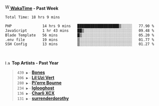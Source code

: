 <img src="https://github.com/dxnter/dxnter/assets/17434202/67b21fa4-d36d-46f9-9dec-f23d976b00ef" alt="WakaTime Logo" width="14" height="18"/><a href="https://wakatime.com/@dxnter" target="_blank"><strong> WakaTime</strong></a><strong> - Past Week</strong>

<!--START_SECTION:waka-->

```txt
Total Time: 18 hrs 9 mins

PHP              14 hrs 9 mins   ███████████████████▒░░░░░   77.90 %
JavaScript       1 hr 43 mins    ██▒░░░░░░░░░░░░░░░░░░░░░░   09.48 %
Blade Template   56 mins         █▒░░░░░░░░░░░░░░░░░░░░░░░   05.20 %
.env file        19 mins         ▒░░░░░░░░░░░░░░░░░░░░░░░░   01.77 %
SSH Config       13 mins         ▒░░░░░░░░░░░░░░░░░░░░░░░░   01.27 %
```

<!--END_SECTION:waka-->

<br/>

<!--START_LASTFM_ARTISTS:{"period": "12month", "rows": 6}-->
<a href="https://last.fm" target="_blank"><img src="https://user-images.githubusercontent.com/17434202/215290617-e793598d-d7c9-428f-9975-156db1ba89cc.svg" alt="Last.fm Logo" width="18" height="13"/></a> **Top Artists - Past Year**

> `439 ▶️` ∙ **[Bones](https://www.last.fm/music/Bones)**<br/>
> `306 ▶️` ∙ **[Lil Uzi Vert](https://www.last.fm/music/Lil+Uzi+Vert)**<br/>
> `280 ▶️` ∙ **[Pi’erre Bourne](https://www.last.fm/music/Pi%E2%80%99erre+Bourne)**<br/>
> `234 ▶️` ∙ **[Iglooghost](https://www.last.fm/music/Iglooghost)**<br/>
> `136 ▶️` ∙ **[Charli XCX](https://www.last.fm/music/Charli+XCX)**<br/>
> `131 ▶️` ∙ **[surrenderdorothy](https://www.last.fm/music/surrenderdorothy)**<br/>
<!--END_LASTFM_ARTISTS-->
